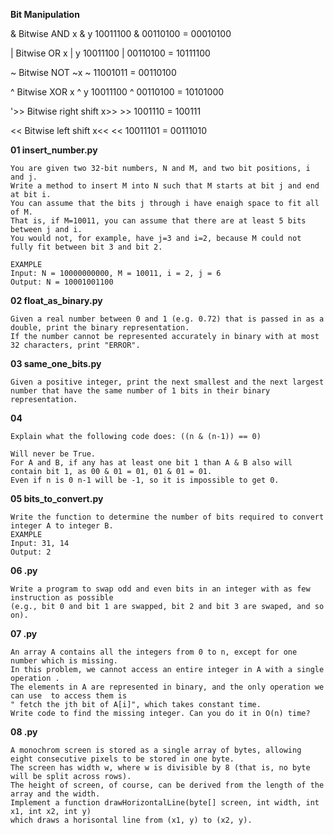 

**Bit Manipulation**


& 	Bitwise AND               x & y       10011100
                                        & 00110100
                                        = 00010100

| 	Bitwise OR  	          x | y       10011100
                                        | 00110100
                                        = 10111100

~ 	Bitwise NOT 	          ~x        ~ 11001011
                                        = 00110100

^ 	Bitwise XOR 	          x ^ y       10011100
                                        ^ 00110100
                                        = 10101000

'>>	Bitwise right shift 	  x>>       >> 1001110
                                        =   100111

<< 	Bitwise left shift 	    x<<         << 10011101
                                        =  00111010
 

**01 insert_number.py**

    You are given two 32-bit numbers, N and M, and two bit positions, i and j.
    Write a method to insert M into N such that M starts at bit j and end at bit i.
    You can assume that the bits j through i have enaigh space to fit all of M.
    That is, if M=10011, you can assume that there are at least 5 bits between j and i.
    You would not, for example, have j=3 and i=2, because M could not fully fit between bit 3 and bit 2.

    EXAMPLE
    Input: N = 10000000000, M = 10011, i = 2, j = 6
    Output: N = 10001001100


**02 float_as_binary.py**

    Given a real number between 0 and 1 (e.g. 0.72) that is passed in as a double, print the binary representation.
    If the number cannot be represented accurately in binary with at most 32 characters, print "ERROR".


**03 same_one_bits.py**

    Given a positive integer, print the next smallest and the next largest number that have the same number of 1 bits in their binary representation.


**04**

    Explain what the following code does: ((n & (n-1)) == 0)
    
    Will never be True.
    For A and B, if any has at least one bit 1 than A & B also will contain bit 1, as 00 & 01 = 01, 01 & 01 = 01.
    Even if n is 0 n-1 will be -1, so it is impossible to get 0.


**05 bits_to_convert.py**

    Write the function to determine the number of bits required to convert integer A to integer B.
    EXAMPLE
    Input: 31, 14
    Output: 2


**06 .py**

    Write a program to swap odd and even bits in an integer with as few instruction as possible
    (e.g., bit 0 and bit 1 are swapped, bit 2 and bit 3 are swaped, and so on).


**07 .py**

    An array A contains all the integers from 0 to n, except for one number which is missing.
    In this problem, we cannot access an entire integer in A with a single operation .
    The elements in A are represented in binary, and the only operation we can use  to access them is
    " fetch the jth bit of A[i]", which takes constant time.
    Write code to find the missing integer. Can you do it in O(n) time?


**08 .py**

    A monochrom screen is stored as a single array of bytes, allowing eight consecutive pixels to be stored in one byte.
    The screen has width w, where w is divisible by 8 (that is, no byte will be split across rows).
    The height of screen, of course, can be derived from the length of the array and the width.
    Implement a function drawHorizontalLine(byte[] screen, int width, int x1, int x2, int y) 
    which draws a horisontal line from (x1, y) to (x2, y).
